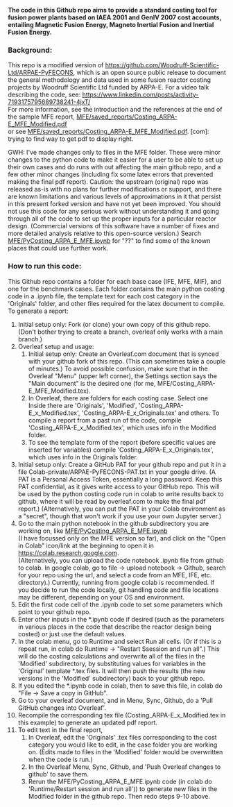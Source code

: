 **The code in this Github repo aims to provide a standard costing tool for fusion power plants based on IAEA 2001 and GenIV 2007 cost accounts, entailing Magnetic Fusion Energy, Magneto Inertial Fusion and Inertial Fusion Energy.**  

### Background:

This repo is a modified version of https://github.com/Woodruff-Scientific-Ltd/ARPAE-PyFECONS, which is an open source public release to document the general methodology and data used in some fusion reactor costing projects by Woodruff Scientific Ltd funded by ARPA-E.  For a video talk describing the code, see:
https://www.linkedin.com/posts/activity-7193175795689738241-4jxT/ <br>
For more information, see the introduction and the references at the end of the sample MFE report, 
[MFE/saved_reports/Costing_ARPA-E_MFE_Modified.pdf](MFE/saved_reports/Costing_ARPA-E_MFE_Modified.pdf) <br>
or see
<a href="MFE/saved_reports/Costing_ARPA-E_MFE_Modified.pdf" class="image fit" img src="images/marr_pic.jpg" alt="">MFE/saved_reports/Costing_ARPA-E_MFE_Modified.pdf</a>.
[com]: trying to find way to get pdf to display right.

GWH: I've made changes only to files in the MFE folder.  These were minor changes to the python code to make it easier for a user to be able to set up their own cases and do runs with out affecting the main github repo, and a few other minor changes (including fix some latex errors that prevented making the final pdf report). 
Caution: the upstream (original) repo was released as-is with no plans for further modifications or support, and there are known limitations and various levels of approximations in it that persist in this present forked version and have not yet been improved. You should not use this code for any serious work without understanding it and going through all of the code to set up the proper inputs for a particular reactor design.  (Commercial versions of this software have a number of fixes and more detailed analysis relative to this open-source version.) Search [MFE/PyCosting_ARPA_E_MFE.ipynb](MFE/PyCosting_ARPA_E_MFE.ipynb) for "??" to find some of the known places that could use further work.

### How to run this code:

This Github repo contains a folder for each base case (IFE, MFE, MIF), and one for the benchmark cases. Each folder contains the main python costing code in a .ipynb file, the template text for each cost category in the 'Originals' folder, and other files required for the latex document to compile. To generate a report:

1. Initial setup only:  Fork (or clone) your own copy of this github repo.  (Don't bother trying to create a branch, overleaf only works with a main branch.)
2. Overleaf setup and usage:
    1. Initial setup only: Create an Overleaf.com document that is synced with your github fork of this repo.  (This can sometimes take a couple of minutes.)  To avoid possible confusion, make sure that in the Overleaf "Menu" (upper left corner), the Settings section says the "Main document" is the desired one (for me, MFE/Costing_ARPA-E_MFE_Modified.tex).
    2. In Overleaf, there are folders for each costing case. Select one  Inside there are 'Originals', 'Modified', 'Costing_ARPA-E_x_Modified.tex', 'Costing_ARPA-E_x_Originals.tex' and others. To compile a report from a past run of the code, compile 'Costing_ARPA-E_x_Modified.tex', which uses info in the Modified folder.
    3. To see the template form of the report (before specific values are inserted for variables) compile 'Costing_ARPA-E_x_Originals.tex', which uses info in the Originals folder.
3. Initial setup only:  Create a GitHub PAT for your github repo and put it in a file Colab-private/ARPAE-PyFECONS-PAT.txt in your google drive.  (A PAT is a Personal Access Token, essentially a long password.  Keep this PAT confidential, as it gives write access to your GitHub repo.  This will be used by the python costing code run in colab to write results back to github, where it will be read by overleaf.com to make the final pdf report.)
(Alternatively, you can put the PAT in your Colab environment as a "secret", though that won't work if you use  your own Jupyter server.)
5. Go to the main python notebook in the github subdirectory you are working on, like [MFE/PyCosting_ARPA_E_MFE.ipynb](MFE/PyCosting_ARPA_E_MFE.ipynb) <br> (I have focussed only on the MFE version so far), and click on the "Open in Colab" icon/link at the beginning to open it in https://colab.research.google.com. \
(Alternatively, you can upload the code notebook .ipynb file from github to colab.  In google colab, go to file -> upload notebook -> Github, search for your repo using the url, and select a code from an MFE, IFE, etc. directory).) Currently, running from google colab is recommended. If you decide to run the code locally, git handling code and file locations may be different, depending on your OS and environment.
6. Edit the first code cell of the .ipynb code to set some parameters which point to your github repo.
7. Enter other inputs in the \*.ipynb code if desired (such as the parameters in various places in the code that describe the reactor design being costed) or just use the default values.
8. In the colab menu, go to Runtime and select Run all cells. (Or if this is a repeat run, in colab do Runtime -> "Restart Ssession and run all".) This will do the costing calculations and overwrite all of the files in the 'Modified' subdirectory, by substituting values for variables in the 'Original' template *.tex files.  It will then push the results (the new versions in the 'Modified' subdirectory) back to your github repo.
9. If you edited the \*.ipynb code in colab, then to save this file, in colab do "File -> Save a copy in GitHub".
10. Go to your overleaf document, and in Menu, Sync, Github, do a 'Pull GitHub changes into Overleaf'.
11. Recompile the corresponding tex file (Costing_ARPA-E_x_Modified.tex in this example) to generate an updated pdf report.
12. To edit text in the final report,
    1. In Overleaf, edit the 'Originals' .tex files corresponding to the cost category you would like to edit, in the case folder you are working on. (Edits made to files in the 'Modified' folder would be overwritten when the code is run.)
    2. In the Overleaf Menu, Sync, Github, and 'Push Overleaf changes to github' to save them.
    3. Rerun the MFE/PyCosting_ARPA_E_MFE.ipynb code (in colab do 'Runtime/Restart session and run all')) to generate new files in the Modified folder in the github repo.  Then redo steps 9-10 above.
